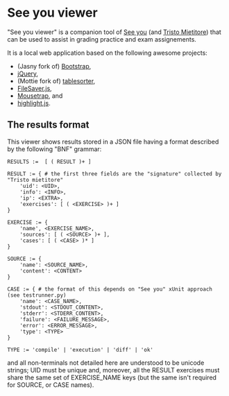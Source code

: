 See you viewer
==============

"See you viewer" is a companion tool of [See you](https://github.com/mapio/see-you)
(and [Tristo Mietitore](https://github.com/mapio/tristo-mietitore)) that can be
used to assist in grading practice and exam assignements.

It is a local web application based on the following awesome projects:

* (Jasny fork of) [Bootstrap](https://github.com/jasny/bootstrap),
* [jQuery](http://jquery.com/),
* (Mottie fork of) [tablesorter](https://github.com/Mottie/tablesorter),
* [FileSaver.js](https://github.com/eligrey/FileSaver.js),
* [Mousetrap](http://craig.is/killing/mice), and
* [highlight.js](http://softwaremaniacs.org/soft/highlight/en/).


The results format
------------------

This viewer shows results stored in a JSON file having a format described by
the following "BNF" grammar:

	RESULTS :=  [ ( RESULT )+ ]

	RESULT := { # the first three fields are the "signature" collected by "Tristo mietitore"
		'uid': <UID>,
		'info': <INFO>,
		'ip': <EXTRA>,
		'exercises': [ ( <EXERCISE> )+ ]
	}

	EXERCISE := {
		'name', <EXERCISE_NAME>,
		'sources': [ ( <SOURCE> )+ ],
		'cases': [ ( <CASE> )* ]
	}

	SOURCE := {
		'name': <SOURCE_NAME>,
		'content': <CONTENT>
	}

	CASE := { # the format of this depends on "See you" xUnit approach (see testrunner.py)
		'name': <CASE_NAME>,
		'stdout': <STDOUT_CONTENT>,
		'stderr': <STDERR_CONTENT>,
		'failure': <FAILURE_MESSAGE>,
		'error': <ERROR_MESSAGE>,
		'type': <TYPE>
	}

	TYPE := 'compile' | 'execution' | 'diff' | 'ok'

and all non-terminals not detailed here are understood to be unicode strings;
UID must be unique and, moreover, all the RESULT exercises must share the same
set of EXERCISE_NAME keys (but the same isn't required for SOURCE, or CASE
names).
